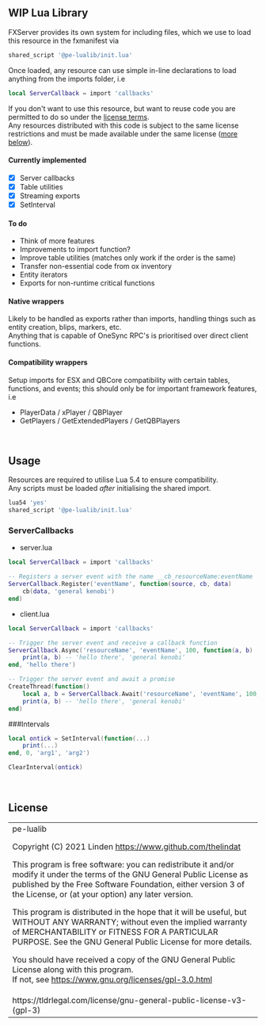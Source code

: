 ## WIP Lua Library
FXServer provides its own system for including files, which we use to load this resource in the fxmanifest via
```lua
shared_script '@pe-lualib/init.lua'
```


Once loaded, any resource can use simple in-line declarations to load anything from the imports folder, i.e
```lua
local ServerCallback = import 'callbacks'
```


If you don't want to use this resource, but want to reuse code you are permitted to do so under the [license terms](https://www.gnu.org/licenses/gpl-3.0.html).  
Any resources distributed with this code is subject to the same license restrictions and must be made available under the same license ([more below](#license)).

#### Currently implemented
- [x] Server callbacks
- [x] Table utilities
- [x] Streaming exports
- [x] SetInterval

#### To do
- Think of more features
- Improvements to import function?
- Improve table utilities (matches only work if the order is the same)
- Transfer non-essential code from ox inventory
- Entity iterators
- Exports for non-runtime critical functions

#### Native wrappers
Likely to be handled as exports rather than imports, handling things such as entity creation, blips, markers, etc.  
Anything that is capable of OneSync RPC's is prioritised over direct client functions.  

#### Compatibility wrappers
Setup imports for ESX and QBCore compatibility with certain tables, functions, and events; this should only be for important framework features, i.e
- PlayerData / xPlayer / QBPlayer
- GetPlayers / GetExtendedPlayers / GetQBPlayers

<br>

## Usage
Resources are required to utilise Lua 5.4 to ensure compatibility.  
Any scripts must be loaded _after_ initialising the shared import.
```lua
lua54 'yes'
shared_script '@pe-lualib/init.lua'
```

### ServerCallbacks
- server.lua
```lua
local ServerCallback = import 'callbacks'

-- Registers a server event with the name __cb_resourceName:eventName
ServerCallback.Register('eventName', function(source, cb, data)
    cb(data, 'general kenobi')
end)
```
- client.lua
```lua
local ServerCallback = import 'callbacks'

-- Trigger the server event and receive a callback function
ServerCallback.Async('resourceName', 'eventName', 100, function(a, b)
    print(a, b) -- 'hello there', 'general kenobi'
end, 'hello there')

-- Trigger the server event and await a promise
CreateThread(function()
    local a, b = ServerCallback.Await('resourceName', 'eventName', 100, 'hello there')
    print(a, b) -- 'hello there', 'general kenobi'
end)
```
###Intervals

```lua
local ontick = SetInterval(function(...)
    print(...)
end, 0, 'arg1', 'arg2')

ClearInterval(ontick)
```


<br><h2>License</h2>
<table><tr><td>
pe-lualib  

Copyright (C) 2021	Linden <https://www.github.com/thelindat>


This program is free software: you can redistribute it and/or modify it under the terms of the GNU General Public License as published by the Free Software Foundation, either version 3 of the License, or (at your option) any later version.


This program is distributed in the hope that it will be useful, but WITHOUT ANY WARRANTY; without even the implied warranty of MERCHANTABILITY or FITNESS FOR A PARTICULAR PURPOSE.  See the GNU General Public License for more details.


You should have received a copy of the GNU General Public License along with this program.  
If not, see <https://www.gnu.org/licenses/gpl-3.0.html>
</td></tr>
<tr><td>
<font align='center'>https://tldrlegal.com/license/gnu-general-public-license-v3-(gpl-3)</font>
</td></td></table>
